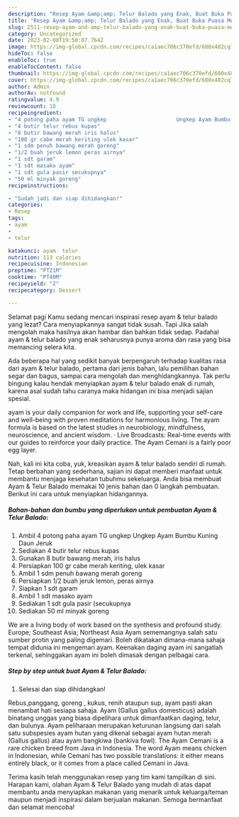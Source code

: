 ```yaml
---
description: "Resep Ayam &amp;amp; Telur Balado yang Enak, Buat Buka Puasa Menggugah Selera"
title: "Resep Ayam &amp;amp; Telur Balado yang Enak, Buat Buka Puasa Menggugah Selera"
slug: 2511-resep-ayam-and-amp-telur-balado-yang-enak-buat-buka-puasa-menggugah-selera
category: Uncategorized
date: 2023-02-08T19:50:07.764Z
image: https://img-global.cpcdn.com/recipes/ca1aec706c370efd/680x482cq70/ayam-telur-balado-foto-resep-utama.jpg
hideToc: false
enableToc: true
enableTocContent: false
thumbnail: https://img-global.cpcdn.com/recipes/ca1aec706c370efd/680x482cq70/ayam-telur-balado-foto-resep-utama.jpg
cover: https://img-global.cpcdn.com/recipes/ca1aec706c370efd/680x482cq70/ayam-telur-balado-foto-resep-utama.jpg
author: Admin
authorAv: notfound
ratingvalue: 4.9
reviewcount: 18
recipeingredient:
- "4 potong paha ayam TG ungkep                      Ungkep Ayam Bumbu Kuning Daun Jeruk"
- "4 butir telur rebus kupas"
- "8 butir bawang merah iris halus"
- "100 gr cabe merah keriting ulek kasar"
- "1 sdm penuh bawang merah goreng"
- "1/2 buah jeruk lemon peras airnya"
- "1 sdt garam"
- "1 sdt masako ayam"
- "1 sdt gula pasir secukupnya"
- "50 ml minyak goreng"
recipeinstructions:

- "Sudah jadi dan siap dihidangkan!"
categories:
- Resep
tags:
- ayam
- 
- telur

katakunci: ayam  telur 
nutrition: 113 calories
recipecuisine: Indonesian
preptime: "PT21M"
cooktime: "PT40M"
recipeyield: "2"
recipecategory: Dessert

---
```



Selamat pagi Kamu sedang mencari inspirasi resep ayam &amp; telur balado yang lezat? Cara menyiapkannya sangat tidak susah. Tapi Jika salah mengolah maka hasilnya akan hambar dan bahkan tidak sedap. Padahal ayam &amp; telur balado yang enak seharusnya punya aroma dan rasa yang bisa memancing selera kita.


Ada beberapa hal yang sedikit banyak berpengaruh terhadap kualitas rasa dari ayam &amp; telur balado, pertama dari jenis bahan, lalu pemilihan bahan segar dan bagus, sampai cara mengolah dan menghidangkannya. Tak perlu bingung kalau hendak menyiapkan ayam &amp; telur balado enak di rumah, karena asal sudah tahu caranya maka hidangan ini bisa menjadi sajian spesial.

ayam is your daily companion for work and life, supporting your self-care and well-being with proven meditations for harmonious living. The ayam formula is based on the latest studies in neurobiology, mindfulness, neuroscience, and ancient wisdom. · Live Broadcasts: Real-time events with our guides to reinforce your daily practice. The Ayam Cemani is a fairly poor egg layer.


Nah, kali ini kita coba, yuk, kreasikan ayam &amp; telur balado sendiri di rumah. Tetap berbahan yang sederhana, sajian ini dapat memberi manfaat untuk membantu menjaga kesehatan tubuhmu sekeluarga. Anda bisa membuat Ayam &amp; Telur Balado memakai 10 jenis bahan dan 0 langkah pembuatan. Berikut ini cara untuk menyiapkan hidangannya.

<!--inarticleads1-->

##### Bahan-bahan dan bumbu yang diperlukan untuk pembuatan Ayam &amp; Telur Balado:

1. Ambil 4 potong paha ayam TG ungkep                      Ungkep Ayam Bumbu Kuning Daun Jeruk
1. Sediakan 4 butir telur rebus kupas
1. Gunakan 8 butir bawang merah, iris halus
1. Persiapkan 100 gr cabe merah keriting, ulek kasar
1. Ambil 1 sdm penuh bawang merah goreng
1. Persiapkan 1/2 buah jeruk lemon, peras airnya
1. Siapkan 1 sdt garam
1. Ambil 1 sdt masako ayam
1. Sediakan 1 sdt gula pasir (secukupnya
1. Sediakan 50 ml minyak goreng


We are a living body of work based on the synthesis and profound study. Europe; Southeast Asia; Northeast Asia Ayam sememangnya salah satu sumber protin yang paling digemari. Boleh dikatakan dimana-mana sahaja tempat didunia ini mengemari ayam. Keenakan daging ayam ini sangatlah terkenal, sehinggakan ayam ini boleh dimasak dengan pelbagai cara. 

<!--inarticleads2-->

##### Step by step untuk buat Ayam &amp; Telur Balado:


1. Selesai dan siap dihidangkan!

Rebus,panggang, goreng , kukus, renih ataupun sup, ayam pasti akan menambat hati sesiapa sahaja. Ayam (Gallus gallus domesticus) adalah binatang unggas yang biasa dipelihara untuk dimanfaatkan daging, telur, dan bulunya. Ayam peliharaan merupakan keturunan langsung dari salah satu subspesies ayam hutan yang dikenal sebagai ayam hutan merah (Gallus gallus) atau ayam bangkiwa (bankiva fowl). The Ayam Cemani is a rare chicken breed from Java in Indonesia. The word Ayam means chicken in Indonesian, while Cemani has two possible translations: it either means entirely black, or it comes from a place called Cemani in Java. 

Terima kasih telah menggunakan resep yang tim kami tampilkan di sini. Harapan kami, olahan Ayam &amp; Telur Balado yang mudah di atas dapat membantu anda menyiapkan makanan yang menarik untuk keluarga/teman maupun menjadi inspirasi dalam berjualan makanan. Semoga bermanfaat dan selamat mencoba!
